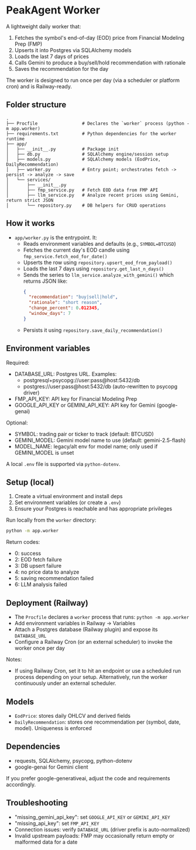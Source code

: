 # PeakAgent Worker

A lightweight daily worker that:

1. Fetches the symbol's end-of-day (EOD) price from Financial Modeling Prep (FMP)
2. Upserts it into Postgres via SQLAlchemy models
3. Loads the last 7 days of prices
4. Calls Gemini to produce a buy/sell/hold recommendation with rationale
5. Saves the recommendation for the day

The worker is designed to run once per day (via a scheduler or platform cron) and is Railway-ready.

## Folder structure

```
.
├── Procfile                 # Declares the `worker` process (python -m app.worker)
├── requirements.txt         # Python dependencies for the worker runtime
├── app/
│   ├── __init__.py          # Package init
│   ├── db.py                # SQLAlchemy engine/session setup
│   ├── models.py            # SQLAlchemy models (EodPrice, DailyRecommendation)
│   ├── worker.py            # Entry point; orchestrates fetch -> persist -> analyze -> save
│   └── services/
│       ├── __init__.py
│       ├── fmp_service.py   # Fetch EOD data from FMP API
│       ├── llm_service.py   # Analyze recent prices using Gemini, return strict JSON
│       └── repository.py    # DB helpers for CRUD operations
```

## How it works

- `app/worker.py` is the entrypoint. It:
  - Reads environment variables and defaults (e.g., `SYMBOL=BTCUSD`)
  - Fetches the current day's EOD candle using `fmp_service.fetch_eod_for_date()`
  - Upserts the row using `repository.upsert_eod_from_payload()`
  - Loads the last 7 days using `repository.get_last_n_days()`
  - Sends the series to `llm_service.analyze_with_gemini()` which returns JSON like:
    ```json
    {
      "recommendation": "buy|sell|hold",
      "rationale": "short reason",
      "change_percent": 0.012345,
      "window_days": 7
    }
    ```
  - Persists it using `repository.save_daily_recommendation()`

## Environment variables

Required:
- DATABASE_URL: Postgres URL. Examples:
  - postgresql+psycopg://user:pass@host:5432/db
  - postgres://user:pass@host:5432/db (auto-rewritten to psycopg driver)
- FMP_API_KEY: API key for Financial Modeling Prep
- GOOGLE_API_KEY or GEMINI_API_KEY: API key for Gemini (google-genai)

Optional:
- SYMBOL: trading pair or ticker to track (default: BTCUSD)
- GEMINI_MODEL: Gemini model name to use (default: gemini-2.5-flash)
- MODEL_NAME: legacy/alt env for model name; only used if GEMINI_MODEL is unset

A local `.env` file is supported via `python-dotenv`.

## Setup (local)

1. Create a virtual environment and install deps
2. Set environment variables (or create a `.env`)
3. Ensure your Postgres is reachable and has appropriate privileges

Run locally from the `worker` directory:

```bash
python -m app.worker
```

Return codes:
- 0: success
- 2: EOD fetch failure
- 3: DB upsert failure
- 4: no price data to analyze
- 5: saving recommendation failed
- 6: LLM analysis failed

## Deployment (Railway)

- The `Procfile` declares a `worker` process that runs: `python -m app.worker`
- Add environment variables in Railway → Variables
- Attach a Postgres database (Railway plugin) and expose its `DATABASE_URL`
- Configure a Railway Cron (or an external scheduler) to invoke the worker once per day

Notes:
- If using Railway Cron, set it to hit an endpoint or use a scheduled run process depending on your setup. Alternatively, run the worker continuously under an external scheduler.

## Models

- `EodPrice`: stores daily OHLCV and derived fields
- `DailyRecommendation`: stores one recommendation per (symbol, date, model). Uniqueness is enforced

## Dependencies

- requests, SQLAlchemy, psycopg, python-dotenv
- google-genai for Gemini client

If you prefer google-generativeai, adjust the code and requirements accordingly.

## Troubleshooting

- "missing_gemini_api_key": set `GOOGLE_API_KEY` or `GEMINI_API_KEY`
- "missing_api_key": set `FMP_API_KEY`
- Connection issues: verify `DATABASE_URL` (driver prefix is auto-normalized)
- Invalid upstream payloads: FMP may occasionally return empty or malformed data for a date
